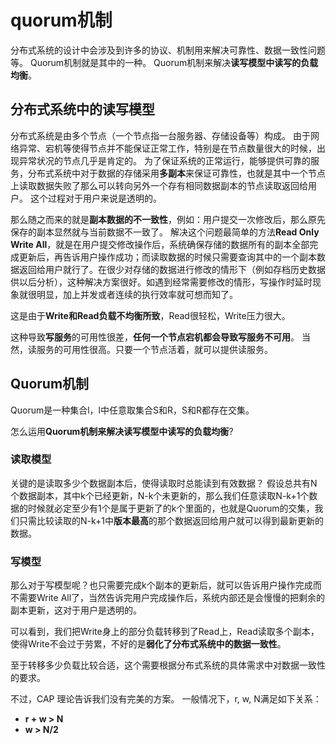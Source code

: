 # quorum机制
分布式系统的设计中会涉及到许多的协议、机制用来解决可靠性、数据一致性问题等。
Quorum机制就是其中的一种。
Quorum机制来解决**读写模型中读写的负载均衡**。

## 分布式系统中的读写模型
分布式系统是由多个节点（一个节点指一台服务器、存储设备等）构成。
由于网络异常、宕机等使得节点并不能保证正常工作，特别是在节点数量很大的时候，出现异常状况的节点几乎是肯定的。
为了保证系统的正常运行，能够提供可靠的服务，分布式系统中对于数据的存储采用**多副本**来保证可靠性，也就是其中一个节点上读取数据失败了那么可以转向另外一个存有相同数据副本的节点读取返回给用户。
这个过程对于用户来说是透明的。

那么随之而来的就是**副本数据的不一致性**，例如：用户提交一次修改后，那么原先保存的副本显然就与当前数据不一致了。
解决这个问题最简单的方法**Read Only Write All**，就是在用户提交修改操作后，系统确保存储的数据所有的副本全部完成更新后，再告诉用户操作成功；而读取数据的时候只需要查询其中的一个副本数据返回给用户就行了。在很少对存储的数据进行修改的情形下（例如存档历史数据供以后分析），这种解决方案很好。如遇到经常需要修改的情形，写操作时延时现象就很明显，加上并发或者连续的执行效率就可想而知了。

这是由于**Write和Read负载不均衡所致**，Read很轻松，Write压力很大。

这种导致**写服务**的可用性很差，**任何一个节点宕机都会导致写服务不可用**。
当然，读服务的可用性很高。只要一个节点活着，就可以提供读服务。

## Quorum机制
Quorum是一种集合l，l中任意取集合S和R，S和R都存在交集。

怎么运用**Quorum机制来解决读写模型中读写的负载均衡**?

### 读取模型
关键的是读取多少个数据副本后，使得读取时总能读到有效数据？
假设总共有N个数据副本，其中k个已经更新，N-k个未更新的，那么我们任意读取N-k+1个数据的时候就必定至少有1个是属于更新了的k个里面的，也就是Quorum的交集，我们只需比较读取的N-k+1中**版本最高**的那个数据返回给用户就可以得到最新更新的数据。

### 写模型
那么对于写模型呢？也只需要完成k个副本的更新后，就可以告诉用户操作完成而不需要Write All了，当然告诉完用户完成操作后，系统内部还是会慢慢的把剩余的副本更新，这对于用户是透明的。

可以看到，我们把Write身上的部分负载转移到了Read上，Read读取多个副本，使得Write不会过于劳累，不好的是**弱化了分布式系统中的数据一致性**。

至于转移多少负载比较合适，这个需要根据分布式系统的具体需求中对数据一致性的要求。

不过，CAP 理论告诉我们没有完美的方案。
一般情况下，r, w, N满足如下关系：

* **r + w > N**
* **w > N/2**

